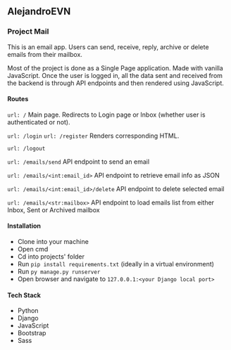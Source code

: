 ## AlejandroEVN

### Project Mail 

This is an email app. Users can send, receive, reply, archive or delete emails from their mailbox.

Most of the project is done as a Single Page application. Made with vanilla JavaScript. Once the user is logged in, all the data sent
and received from the backend is through API endpoints and then rendered using JavaScript.


#### Routes

`url: /`
Main page. Redirects to Login page or Inbox (whether user is authenticated or not).

`url: /login` `url: /register`
Renders corresponding HTML.

`url: /logout`

`url: /emails/send`
API endpoint to send an email

`url: /emails/<int:email_id>`
API endpoint to retrieve email info as JSON

`url: /emails/<int:email_id>/delete`
API endpoint to delete selected email

`url: /emails/<str:mailbox>`
API endpoint to load emails list from either Inbox, Sent or Archived mailbox

#### Installation

- Clone into your machine
- Open cmd
- Cd into projects' folder
- Run `pip install requirements.txt` (ideally in a virtual environment)
- Run `py manage.py runserver`
- Open browser and navigate to `127.0.0.1:<your Django local port>`

#### Tech Stack
- Python
- Django
- JavaScript
- Bootstrap
- Sass
